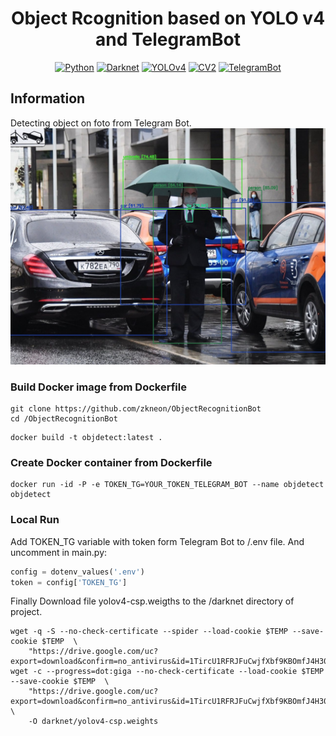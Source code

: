 <div align="center">

# Object Rcognition based on YOLO v4 and TelegramBot

[![Python](https://img.shields.io/badge/Python-3.10-blue?style=flat&logo=python)]()
[![Darknet](https://github.com/AlexeyAB/darknet/workflows/Darknet%20Continuous%20Integration/badge.svg)](https://github.com/AlexeyAB/darknet/actions?query=workflow%3A%22Darknet+Continuous+Integration%22)
[![YOLOv4](https://img.shields.io/badge/YOLO-v4-red?style=flat&logo=yolo)](https://github.com/AlexeyAB/darknet)
[![CV2](https://img.shields.io/badge/OpenCV-red?style=flat&logo=opencv)](https://opencv.org/)
[![TelegramBot](https://img.shields.io/badge/pyTelegramBotAPI-4.10-blue?style=flat&logo=telegram)](https://pypi.org/project/pyTelegramBotAPI/4.10.0/)

</div>

## Information

Detecting object on foto from Telegram Bot.
![image](img/AQAD5MUxG8aq4Et--D.jpg)
### Build Docker image from Dockerfile

```shell
git clone https://github.com/zkneon/ObjectRecognitionBot
cd /ObjectRecognitionBot
```

```shell
docker build -t objdetect:latest .
```
### Create Docker container from Dockerfile

```shell
docker run -id -P -e TOKEN_TG=YOUR_TOKEN_TELEGRAM_BOT --name objdetect objdetect
```

### Local Run
Add TOKEN_TG variable with token form Telegram Bot to /.env file.
And uncomment in main.py:

```python
config = dotenv_values('.env')
token = config['TOKEN_TG']
```
Finally Download file yolov4-csp.weigths to the /darknet directory of project.

```shell
wget -q -S --no-check-certificate --spider --load-cookie $TEMP --save-cookie $TEMP  \
    "https://drive.google.com/uc?export=download&confirm=no_antivirus&id=1TircU1RFRJFuCwjfXbf9KBOmfJ4H30uI"
wget -c --progress=dot:giga --no-check-certificate --load-cookie $TEMP --save-cookie $TEMP  \
    "https://drive.google.com/uc?export=download&confirm=no_antivirus&id=1TircU1RFRJFuCwjfXbf9KBOmfJ4H30uI" \
    -O darknet/yolov4-csp.weights
```

